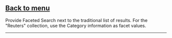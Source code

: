 [Back to menu](https://github.com/MichaelF89/MegaSearch/blob/master/Wiki/Menu.md)
------------------------------------------------------------------------------------------------------------------------------------------

Provide Faceted Search next to the traditional list of results. For the "Reuters" collection, use the Category information as facet values.

------------------------------------------------------------------------------------------------------------------------------------------

